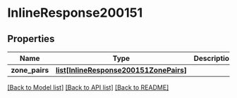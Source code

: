 # InlineResponse200151

## Properties
Name | Type | Description | Notes
------------ | ------------- | ------------- | -------------
**zone_pairs** | [**list[InlineResponse200151ZonePairs]**](InlineResponse200151ZonePairs.md) |  | [optional] 

[[Back to Model list]](../README.md#documentation-for-models) [[Back to API list]](../README.md#documentation-for-api-endpoints) [[Back to README]](../README.md)

